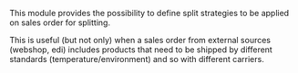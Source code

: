 This module provides the possibility to define split strategies to be
applied on sales order for splitting.

This is useful (but not only) when a sales order from external sources (webshop, edi) includes
products that need to be shipped by different standards (temperature/environment)
and so with different carriers.
